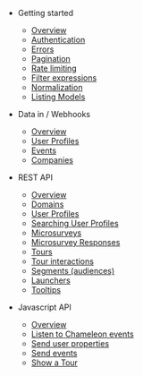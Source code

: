 - Getting started

  - [Overview]()
  - [Authentication](authentication.md)
  - [Errors](errors.md)
  - [Pagination](pagination.md)
  - [Rate limiting](rate-limiting.md)
  - [Filter expressions](concepts/filters.md)
  - [Normalization](concepts/normalization.md)
  - [Listing Models](concepts/any-model.md)

- Data in / Webhooks
  - [Overview](webhooks/overview.md)
  - [User Profiles](webhooks/profiles.md)
  - [Events](webhooks/events.md)
  - [Companies](webhooks/companies.md)

- REST API
  - [Overview](apis/overview.md)
  - [Domains](apis/domains.md)
  - [User Profiles](apis/profiles.md)
  - [Searching User Profiles](apis/profiles-search.md)
  - [Microsurveys](apis/surveys.md)
  - [Microsurvey Responses](apis/survey-responses.md)
  - [Tours](apis/tours.md)
  - [Tour interactions](apis/tour-interactions.md)
  - [Segments (audiences)](apis/segments.md)
  - [Launchers](apis/launchers.md)
  - [Tooltips](apis/launchers.md)
 
- Javascript API
  - [Overview](js-api/overview.md)
  - [Listen to Chameleon events](js-api/js-listen-events.md)
  - [Send user properties](js-api/js-user-properties.md)
  - [Send events](js-api/js-events.md)
  - [Show a Tour](js-api/js-show-tour.md)

      

